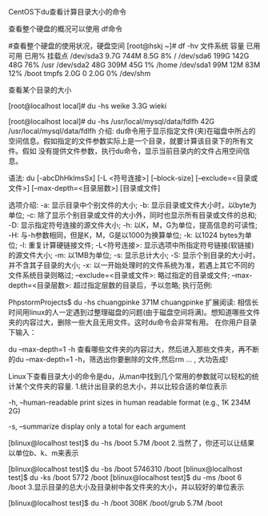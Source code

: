 CentOS下du查看计算目录大小的命令


查看整个硬盘的概况可以使用 df命令

#查看整个硬盘的使用状况，硬盘空间
    [root@hskj ~]# df -hv
    文件系统              容量  已用 可用 已用% 挂载点
    /dev/sda3             9.7G  744M  8.5G   8% /
    /dev/sda6             199G  142G   48G  76% /usr
    /dev/sda2              48G  309M   45G   1% /home
    /dev/sda1              99M   12M   83M  12% /boot
    tmpfs                 2.0G     0  2.0G   0% /dev/shm
    
    
查看某个目录的大小

[root@localhost local]# du -hs weike
3.3G    wieki

[root@localhost local]# du -hs /usr/local/mysql/data/fdlfh
42G     /usr/local/mysql/data/fdlfh
介绍:
du命令用于显示指定文件(夹)在磁盘中所占的空间信息。假如指定的文件参数实际上是一个目录，就要计算该目录下的所有文件。假如 没有提供文件参数，执行du命令，显示当前目录内的文件占用空间信息。

语法:
du [-abcDhHklmsSx] [-L <符号连接>] [–block-size] [–exclude=<目录或文件>] [–max-depth=<目录层数>] [目录或文件]

选项介绍:
-a: 显示目录中个别文件的大小;
-b: 显示目录或文件大小时，以byte为单位;
-c: 除了显示个别目录或文件的大小外，同时也显示所有目录或文件的总和;
-D: 显示指定符号连接的源文件大小;
-h: 以K，M，G为单位，提高信息的可读性;
-H: 与-h参数相同，但是K，M，G是以1000为换算单位;
-k: 以1024 bytes为单位;
-l: 重复计算硬链接文件;
-L<符号连接>: 显示选项中所指定符号链接(软链接)的源文件大小;
-m: 以1MB为单位;
-s: 显示总计大小;
-S: 显示个别目录的大小时，并不含其子目录的大小;
-x: 以一开始处理时的文件系统为准，若遇上其它不同的文件系统目录则略过;
–exclude=<目录或文件>: 略过指定的目录或文件;
–max-depth=<目录层数>: 超过指定层数的目录后，予以忽略;
执行范例:

PhpstormProjects$ du -hs chuangpinke
371M	chuangpinke
扩展阅读:
相信长时间用linux的人一定遇到过整理磁盘的问题(由于磁盘空间将满)。想知道哪些文件夹的内容过大，删除一些大且无用文件。这时du命令会非常有用。 在你用户目录下输入：

du –max-depth=1 -h
查看哪些文件夹的内容过大，然后进入那些文件夹，再不断的du –max-depth=1 -h，筛选出你要删除的文件,然后rm … , 大功告成!

Linux下查看目录大小的命令是du，从man中找到几个常用的参数就可以轻松的统计某个文件夹的容量.
1.统计出目录的总大小，并以比较合适的单位表示


-h, –human-readable
print sizes in human readable format (e.g., 1K 234M 2G)

-s, –summarize
display only a total for each argument

[blinux@localhost test]$ du -hs /boot
5.7M    /boot
2.当然了，你还可以让结果以单位b、k、m来表示




[blinux@localhost test]$ du -bs /boot
5746310 /boot
[blinux@localhost test]$ du -ks /boot
5772    /boot
[blinux@localhost test]$ du -ms /boot
6       /boot
3.显示目录的总大小及目录树中各文件夹的大小，并以较好的单位表示




[blinux@localhost test]$ du -h /boot
308K    /boot/grub
5.7M    /boot
